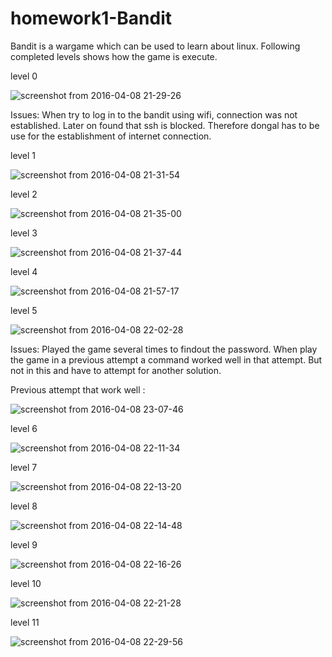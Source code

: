 # homework1-Bandit

Bandit is a wargame which can be used to learn about linux. Following completed levels shows how the game is execute.

level 0

![screenshot from 2016-04-08 21-29-26](https://cloud.githubusercontent.com/assets/9804892/14391687/2ed5ae32-fddb-11e5-814a-75ee773bbeb3.png)

Issues:
  When try to log in to the bandit using wifi, connection was not established. Later on found that ssh is blocked. Therefore dongal has to be use for the establishment of internet connection.

level 1

![screenshot from 2016-04-08 21-31-54](https://cloud.githubusercontent.com/assets/9804892/14391821/e1f07038-fddb-11e5-9ef7-486de2e49e80.png)

level 2

![screenshot from 2016-04-08 21-35-00](https://cloud.githubusercontent.com/assets/9804892/14391819/e1dfd5ca-fddb-11e5-83a6-f442aab85a72.png)

level 3

![screenshot from 2016-04-08 21-37-44](https://cloud.githubusercontent.com/assets/9804892/14391820/e1e8b276-fddb-11e5-88cc-e083a684c946.png)

level 4

![screenshot from 2016-04-08 21-57-17](https://cloud.githubusercontent.com/assets/9804892/14391822/e1f5362c-fddb-11e5-8333-f8e1c99c0df1.png)

level 5

![screenshot from 2016-04-08 22-02-28](https://cloud.githubusercontent.com/assets/9804892/14391823/e1fd1158-fddb-11e5-94ea-c7861a7faacf.png)

Issues:
  Played the game several times to findout the password. When play the game in a previous attempt a command worked well in that attempt. But not in this and have to attempt for another solution.
  
Previous attempt that work well :

![screenshot from 2016-04-08 23-07-46](https://cloud.githubusercontent.com/assets/9804892/14392400/d0197618-fdde-11e5-987f-631fe82f4227.png)


level 6

![screenshot from 2016-04-08 22-11-34](https://cloud.githubusercontent.com/assets/9804892/14391824/e200d068-fddb-11e5-9aa9-16e0ceff7e82.png)

level 7

![screenshot from 2016-04-08 22-13-20](https://cloud.githubusercontent.com/assets/9804892/14391825/e207e60a-fddb-11e5-80d3-4f7359c34ac3.png)

level 8

![screenshot from 2016-04-08 22-14-48](https://cloud.githubusercontent.com/assets/9804892/14391826/e20ae4ae-fddb-11e5-89b0-fbd241645ea0.png)

level 9

![screenshot from 2016-04-08 22-16-26](https://cloud.githubusercontent.com/assets/9804892/14391827/e20caf64-fddb-11e5-8ae8-2d912b9f25fb.png)

level 10

![screenshot from 2016-04-08 22-21-28](https://cloud.githubusercontent.com/assets/9804892/14391828/e2116dec-fddb-11e5-8e58-91378a63031b.png)

level 11

![screenshot from 2016-04-08 22-29-56](https://cloud.githubusercontent.com/assets/9804892/14391830/e231b5ac-fddb-11e5-8d8a-da670d500169.png)





